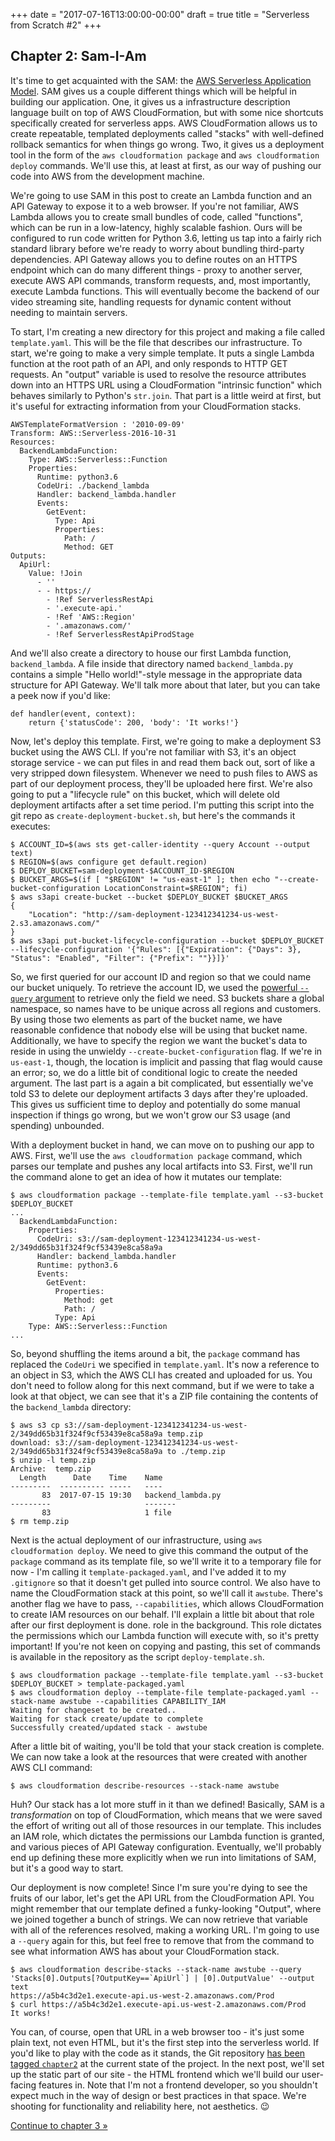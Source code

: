 +++
date = "2017-07-16T13:00:00-00:00"
draft = true
title = "Serverless from Scratch #2"
+++

Chapter 2: Sam-I-Am
-------------------

It's time to get acquainted with the SAM: the [AWS Serverless Application Model](https://github.com/awslabs/serverless-application-model).
SAM gives us a couple different things which will be helpful in building our application.
One, it gives us a infrastructure description language built on top of AWS CloudFormation,
but with some nice shortcuts specifically created for serverless apps. AWS CloudFormation allows us
to create repeatable, templated deployments called "stacks" with well-defined rollback semantics
for when things go wrong. Two, it gives us a deployment tool in the form of the
`aws cloudformation package` and `aws cloudformation deploy` commands. We'll use this,
at least at first, as our way of pushing our code into AWS from the development machine.

We're going to use SAM in this post to create an Lambda function and an API Gateway to expose it
to a web browser. If you're not familiar, AWS Lambda allows you to create small bundles of code,
called "functions", which can be run in a low-latency, highly scalable fashion. Ours will be
configured to run code written for Python 3.6, letting us tap into a fairly rich
standard library before we're ready to worry about bundling third-party dependencies.
API Gateway allows you to define routes on an HTTPS endpoint which can do many different things -
proxy to another server, execute AWS API commands, transform requests, and, most importantly,
execute Lambda functions. This will eventually become the backend of our video streaming site,
handling requests for dynamic content without needing to maintain servers.

To start, I'm creating a new directory for this project and making a file called `template.yaml`.
This will be the file that describes our infrastructure. To start, we're going to make a very
simple template. It puts a single Lambda function at the root path of an API, and only responds to
HTTP GET requests. An "output" variable is used to resolve the resource attributes down into
an HTTPS URL using a CloudFormation "intrinsic function" which behaves similarly to Python's
`str.join`. That part is a little weird at first, but it's useful for extracting information
from your CloudFormation stacks.

```
AWSTemplateFormatVersion : '2010-09-09'
Transform: AWS::Serverless-2016-10-31
Resources:
  BackendLambdaFunction:
    Type: AWS::Serverless::Function
    Properties:
      Runtime: python3.6
      CodeUri: ./backend_lambda
      Handler: backend_lambda.handler
      Events:
        GetEvent:
          Type: Api
          Properties:
            Path: /
            Method: GET
Outputs:
  ApiUrl:
    Value: !Join
      - ''
      - - https://
        - !Ref ServerlessRestApi
        - '.execute-api.'
        - !Ref 'AWS::Region'
        - '.amazonaws.com/'
        - !Ref ServerlessRestApiProdStage
```

And we'll also create a directory to house our first Lambda function, `backend_lambda`.
A file inside that directory named `backend_lambda.py` contains a simple "Hello world!"-style
message in the appropriate data structure for API Gateway. We'll talk more about that later,
but you can take a peek now if you'd like:

```
def handler(event, context):
    return {'statusCode': 200, 'body': 'It works!'}
```

Now, let's deploy this template. First, we're going to make a deployment S3 bucket
using the AWS CLI. If you're not familiar with S3, it's an object storage service - we can put
files in and read them back out, sort of like a very stripped down filesystem.
Whenever we need to push files to AWS as part of our deployment process, they'll be uploaded here
first. We're also going to put a "lifecycle rule" on this bucket, which will delete old deployment
artifacts after a set time period. I'm putting this script into the git repo as
`create-deployment-bucket.sh`, but here's the commands it executes:

```
$ ACCOUNT_ID=$(aws sts get-caller-identity --query Account --output text)
$ REGION=$(aws configure get default.region)
$ DEPLOY_BUCKET=sam-deployment-$ACCOUNT_ID-$REGION
$ BUCKET_ARGS=$(if [ "$REGION" != "us-east-1" ]; then echo "--create-bucket-configuration LocationConstraint=$REGION"; fi)
$ aws s3api create-bucket --bucket $DEPLOY_BUCKET $BUCKET_ARGS
{
    "Location": "http://sam-deployment-123412341234-us-west-2.s3.amazonaws.com/"
}
$ aws s3api put-bucket-lifecycle-configuration --bucket $DEPLOY_BUCKET --lifecycle-configuration '{"Rules": [{"Expiration": {"Days": 3}, "Status": "Enabled", "Filter": {"Prefix": ""}}]}'
```

So, we first queried for our account ID and region so that we could name our bucket uniquely.
To retrieve the account ID, we used the
[powerful `--query` argument](http://docs.aws.amazon.com/cli/latest/userguide/controlling-output.html#controlling-output-filter)
to retrieve only the field we need. S3 buckets share a global namespace, so names have to
be unique across all regions and customers. By using those two elements as part of the bucket
name, we have reasonable confidence that nobody else will be using that bucket name. Additionally,
we have to specify the region we want the bucket's data to reside in using the unwieldy
`--create-bucket-configuration` flag. If we're in `us-east-1`, though, the location is implicit
and passing that flag would cause an error; so, we do a little bit of conditional logic to create
the needed argument. The last part is a again a bit complicated, but essentially we've told S3
to delete our deployment artifacts 3 days after they're uploaded. This gives us sufficient time
to deploy and potentially do some manual inspection if things go wrong, but we won't grow our
S3 usage (and spending) unbounded.

With a deployment bucket in hand, we can move on to pushing our app to AWS. First, we'll use the
`aws cloudformation package` command, which parses our template and pushes any local artifacts
into S3. First, we'll run the command alone to get an idea of how it mutates our template:

```
$ aws cloudformation package --template-file template.yaml --s3-bucket $DEPLOY_BUCKET
...
  BackendLambdaFunction:
    Properties:
      CodeUri: s3://sam-deployment-123412341234-us-west-2/349dd65b31f324f9cf53439e8ca58a9a
      Handler: backend_lambda.handler
      Runtime: python3.6
      Events:
        GetEvent:
          Properties:
            Method: get
            Path: /
          Type: Api
    Type: AWS::Serverless::Function
...
```

So, beyond shuffling the items around a bit, the `package` command has replaced the `CodeUri`
we specified in `template.yaml`. It's now a reference to an object in S3, which the AWS CLI
has created and uploaded for us. You don't need to follow along for this next command, but
if we were to take a look at that object, we can see that it's a ZIP file containing the
contents of the `backend_lambda` directory:

```
$ aws s3 cp s3://sam-deployment-123412341234-us-west-2/349dd65b31f324f9cf53439e8ca58a9a temp.zip
download: s3://sam-deployment-123412341234-us-west-2/349dd65b31f324f9cf53439e8ca58a9a to ./temp.zip
$ unzip -l temp.zip
Archive:  temp.zip
  Length      Date    Time    Name
---------  ---------- -----   ----
       83  2017-07-15 19:30   backend_lambda.py
---------                     -------
       83                     1 file
$ rm temp.zip
```

Next is the actual deployment of our infrastructure, using `aws cloudformation deploy`.
We need to give this command the output of the `package` command as its template file, so
we'll write it to a temporary file for now - I'm calling it `template-packaged.yaml`, and I've
added it to my `.gitignore` so that it doesn't get pulled into source control. We also have to
name the CloudFormation stack at this point, so we'll call it `awstube`. There's another flag
we have to pass, `--capabilities`, which allows CloudFormation to create IAM resources on our
behalf. I'll explain a little bit about that role after our first deployment is done.
role in the background. This role dictates the permissions which our Lambda function will execute
with, so it's pretty important! If you're not keen on copying and pasting, this set of commands
is available in the repository as the script `deploy-template.sh`.

```
$ aws cloudformation package --template-file template.yaml --s3-bucket $DEPLOY_BUCKET > template-packaged.yaml
$ aws cloudformation deploy --template-file template-packaged.yaml --stack-name awstube --capabilities CAPABILITY_IAM
Waiting for changeset to be created..
Waiting for stack create/update to complete
Successfully created/updated stack - awstube
```

After a little bit of waiting, you'll be told that your stack creation is complete. We can now
take a look at the resources that were created with another AWS CLI command:

```
$ aws cloudformation describe-resources --stack-name awstube
```

Huh? Our stack has a lot more stuff in it than we defined! Basically, SAM is a _transformation_
on top of CloudFormation, which means that we were saved the effort of writing out all of those
resources in our template. This includes an IAM role, which dictates the permissions our Lambda
function is granted, and various pieces of API Gateway configuration. Eventually, we'll probably
end up defining these more explicitly when we run into limitations of SAM, but it's a good way to
start.

Our deployment is now complete! Since I'm sure you're dying to see the fruits of our labor, let's
get the API URL from the CloudFormation API. You might remember that our template defined a
funky-looking "Output", where we joined together a bunch of strings. We can now retrieve that
variable with all of the references resolved, making a working URL. I'm going to use a `--query`
again for this, but feel free to remove that from the command to see what information AWS has
about your CloudFormation stack.

```
$ aws cloudformation describe-stacks --stack-name awstube --query 'Stacks[0].Outputs[?OutputKey==`ApiUrl`] | [0].OutputValue' --output text
https://a5b4c3d2e1.execute-api.us-west-2.amazonaws.com/Prod
$ curl https://a5b4c3d2e1.execute-api.us-west-2.amazonaws.com/Prod
It works!
```

You can, of course, open that URL in a web browser too - it's just some plain text, not even HTML,
but it's the first step into the serverless world. If you'd like to play with the code as it stands,
the Git repository [has been tagged `chapter2`](https://github.com/schlarpc/awstube/releases/tag/chapter2)
at the current state of the project. In the next post, we'll set up the static part of our site -
the HTML frontend which we'll build our user-facing features in. Note that I'm not a frontend
developer, so you shouldn't expect much in the way of design or best practices in that space. We're
shooting for functionality and reliability here, not aesthetics. &#x1f609;

[Continue to chapter 3 &#xbb;](/posts/serverless-from-scratch-3/)
